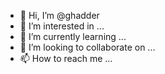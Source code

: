 - 👋 Hi, I’m @ghadder
- 👀 I’m interested in ...
- 🌱 I’m currently learning ...
- 💞️ I’m looking to collaborate on ...
- 📫 How to reach me ...

<!---
ghadder/ghadder is a ✨ special ✨ repository because its `README.md` (this file) appears on your GitHub profile.
You can click the Preview link to take a look at your changes.
--->
